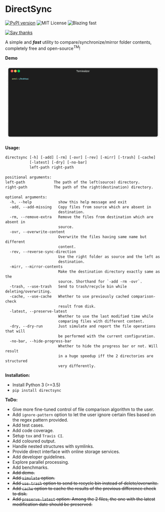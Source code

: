 # DirectSync

[![PyPI version](https://badge.fury.io/py/directsync.svg)](https://badge.fury.io/py/directsync)
![MIT License](https://img.shields.io/badge/license-MIT-green.svg)
![Blazing fast](https://img.shields.io/badge/speed-blazing%20%F0%9F%94%A5-brightgreen.svg)

[![Say thanks](https://img.shields.io/badge/Say%20Thanks-!-1EAEDB.svg)](https://saythanks.io/to/Anmol-Singh-Jaggi)

A simple and ***fast*** utility to compare/synchronize/mirror folder contents, completely free and open-source<sup>*TM*</sup>!

**Demo**

![Demo gif](https://github.com/Anmol-Singh-Jaggi/directsync/raw/master/docs/demo.gif)

**Usage:**

    directsync [-h] [-add] [-rm] [-ovr] [-rev] [-mirr] [-trash] [-cache]
               [-latest] [-dry] [-no-bar]
               left-path right-path

    positional arguments:
    left-path             The path of the left(source) directory.
    right-path            The path of the right(destination) directory.

    optional arguments:
      -h, --help            show this help message and exit
      -add, --add-missing   Copy files from source which are absent in
                            destination.
      -rm, --remove-extra   Remove the files from destination which are absent in
                            source.
      -ovr, --overwrite-content
                            Overwrite the files having same name but different
                            content.
      -rev, --reverse-sync-direction
                            Use the right folder as source and the left as
                            destination.
      -mirr, --mirror-contents
                            Make the destination directory exactly same as the
                            source. Shorthand for `-add -rm -ovr`.
      -trash, --use-trash   Send to trash/recycle bin while deleting/overwriting.
      -cache, --use-cache   Whether to use previously cached comparison-check
                            result from disk.
      -latest, --preserve-latest
                            Whether to use the last modified time while
                            comparing files with different content.
      -dry, --dry-run       Just simulate and report the file operations that will
                            be performed with the current configuration.
      -no-bar, --hide-progress-bar
                            Whether to hide the progress bar or not. Will result
                            in a huge speedup iff the 2 directories are structured
                            very differently.

**Installation:**
 - Install Python 3 (>=3.5)
 - `pip install directsync`

**ToDo:**
 - Give more fine-tuned control of file comparison algorithm to the user.
 - Add `ignore-pattern` option to let the user ignore certain files based on the regex pattern provided.
 - Add test cases.
 - Add code coverage.
 - Setup `tox` and `Travis CI`.
 - Add coloured output.
 - Handle nested structures with symlinks.
 - Provide direct interface with online storage services.
 - Add developer guidelines.
 - Explore parallel processing.
 - Add benchmarks.
 - ~~Add demo.~~
 - ~~Add `simulate` option.~~
 - ~~Add `use-trash` option to send to recycle bin instead of delete/overwrite.~~
 - ~~Add `cache` option to cache the results of the previous difference check to disk.~~
 - ~~Add `preserve-latest` option: Among the 2 files, the one with the latest modification date should be preserved.~~
